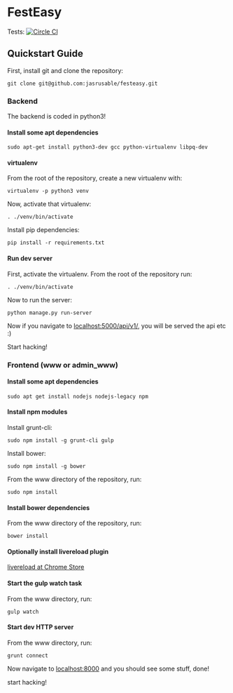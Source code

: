 # FestEasy

Tests: [![Circle CI](https://circleci.com/gh/jasrusable/festeasy.svg?style=svg&circle-token=c7a32d51438bd6f2fee752e729560c36b76a4a37)](https://circleci.com/gh/jasrusable/festeasy)

## Quickstart Guide
First, install git and clone the repository:

`git clone git@github.com:jasrusable/festeasy.git`

### Backend

The backend is coded in python3!

#### Install some apt dependencies

`sudo apt-get install python3-dev gcc python-virtualenv libpq-dev`

#### virtualenv

From the root of the repository, create a new virtualenv with:

`virtualenv -p python3 venv`

Now, activate that virtualenv:

`. ./venv/bin/activate`

Install pip dependencies:

`pip install -r requirements.txt`

#### Run dev server

First, activate the virtualenv. From the root of the repository run:

`. ./venv/bin/activate`

Now to run the server:

`python manage.py run-server`

Now if you navigate to [localhost:5000/api/v1/](http://localhost:5000/api/v1/), you will be served the api etc :)

Start hacking!

### Frontend (www or admin_www)

#### Install some apt dependencies

`sudo apt get install nodejs nodejs-legacy npm`

#### Install npm modules

Install grunt-cli:

`sudo npm install -g grunt-cli gulp`

Install bower:

`sudo npm install -g bower`

From the www directory of the repository, run:

`sudo npm install`

#### Install bower dependencies

From the www directory of the repository, run:

`bower install`

#### Optionally install livereload plugin


[livereload at Chrome Store](https://chrome.google.com/webstore/detail/livereload/jnihajbhpnppcggbcgedagnkighmdlei?hl=en)

#### Start the gulp watch task

From the www directory, run:

`gulp watch`

#### Start dev HTTP server

From the www directory, run:

`grunt connect`

Now navigate to [localhost:8000](http://localhost:8000) and you should see some stuff, done!

start hacking!

